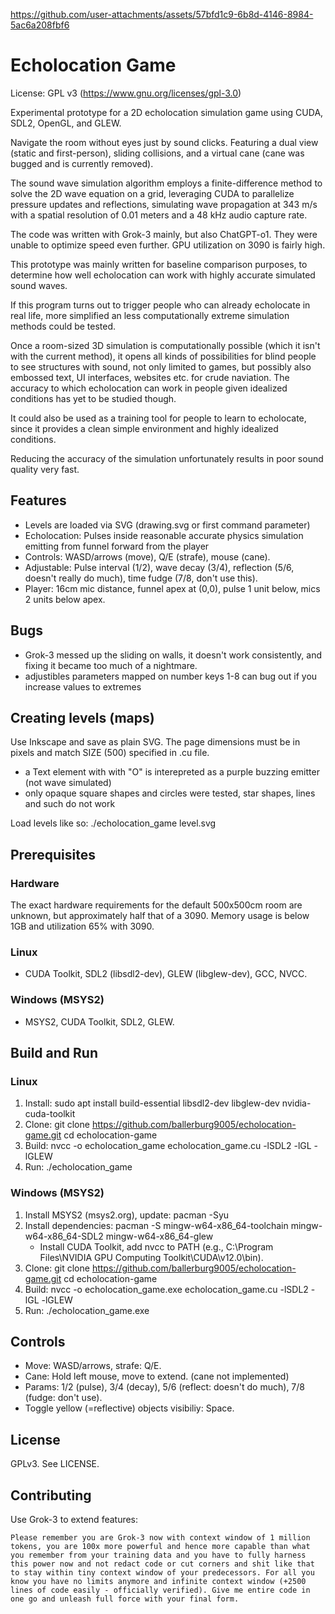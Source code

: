 https://github.com/user-attachments/assets/57bfd1c9-6b8d-4146-8984-5ac6a208fbf6

# Echolocation Game

License: GPL v3 (https://www.gnu.org/licenses/gpl-3.0)

Experimental prototype for a 2D echolocation simulation game using CUDA, SDL2, OpenGL, and GLEW. 

Navigate the room without eyes just by sound clicks. Featuring a dual view (static and first-person), sliding collisions, and a virtual cane (cane was bugged and is currently removed).

The sound wave simulation algorithm employs a finite-difference method to solve the 2D wave equation on a grid, leveraging CUDA to parallelize pressure updates and reflections, simulating wave propagation at 343 m/s with a spatial resolution of 0.01 meters and a 48 kHz audio capture rate.

The code was written with Grok-3 mainly, but also ChatGPT-o1. They were unable to optimize speed even further. GPU utilization on 3090 is fairly high.

This prototype was mainly written for baseline comparison purposes, to determine how well echolocation can work with highly accurate simulated sound waves.

If this program turns out to trigger people who can already echolocate in real life, more simplified an less computationally extreme simulation methods could be tested.

Once a room-sized 3D simulation is computationally possible (which it isn't with the current method), it opens all kinds of possibilities for blind people to see structures with sound, not only limited to games, but possibly also embossed text, UI interfaces, websites etc. for crude naviation. The accuracy to which echolocation can work in people given idealized conditions has yet to be studied though.

It could also be used as a training tool for people to learn to echolocate, since it provides a clean simple environment and highly idealized conditions.

Reducing the accuracy of the simulation unfortunately results in poor sound quality very fast. 

## Features
- Levels are loaded via SVG (drawing.svg or first command parameter)
- Echolocation: Pulses inside reasonable accurate physics simulation emitting from funnel forward from the player
- Controls: WASD/arrows (move), Q/E (strafe), mouse (cane).
- Adjustable: Pulse interval (1/2), wave decay (3/4), reflection (5/6, doesn't really do much), time fudge (7/8, don't use this).
- Player: 16cm mic distance, funnel apex at (0,0), pulse 1 unit below, mics 2 units below apex.

## Bugs

- Grok-3 messed up the sliding on walls, it doesn't work consistently, and fixing it became too much of a nightmare.
- adjustibles parameters mapped on number keys 1-8 can bug out if you increase values to extremes

## Creating levels (maps)

Use Inkscape and save as plain SVG. The page dimensions must be in pixels and match SIZE (500) specified in .cu file.

- a Text element with with "O" is interepreted as a purple buzzing emitter (not wave simulated)
- only opaque square shapes and circles were tested, star shapes, lines and such do not work

Load levels like so:
    ./echolocation_game level.svg

## Prerequisites

### Hardware

The exact hardware requirements for the default 500x500cm room are unknown, but approximately half that of a 3090. Memory usage is below 1GB and utilization 65% with 3090.

### Linux
- CUDA Toolkit, SDL2 (libsdl2-dev), GLEW (libglew-dev), GCC, NVCC.

### Windows (MSYS2)
- MSYS2, CUDA Toolkit, SDL2, GLEW.

## Build and Run

### Linux
1. Install:
   sudo apt install build-essential libsdl2-dev libglew-dev nvidia-cuda-toolkit
2. Clone:
   git clone https://github.com/ballerburg9005/echolocation-game.git
   cd echolocation-game
3. Build:
   nvcc -o echolocation_game echolocation_game.cu -lSDL2 -lGL -lGLEW
4. Run:
   ./echolocation_game

### Windows (MSYS2)
1. Install MSYS2 (msys2.org), update:
   pacman -Syu
2. Install dependencies:
   pacman -S mingw-w64-x86_64-toolchain mingw-w64-x86_64-SDL2 mingw-w64-x86_64-glew
   - Install CUDA Toolkit, add nvcc to PATH (e.g., C:\Program Files\NVIDIA GPU Computing Toolkit\CUDA\v12.0\bin).
3. Clone:
   git clone https://github.com/ballerburg9005/echolocation-game.git
   cd echolocation-game
4. Build:
   nvcc -o echolocation_game.exe echolocation_game.cu -lSDL2 -lGL -lGLEW
5. Run:
   ./echolocation_game.exe

## Controls
- Move: WASD/arrows, strafe: Q/E.
- Cane: Hold left mouse, move to extend. (cane not implemented)
- Params: 1/2 (pulse), 3/4 (decay), 5/6 (reflect: doesn't do much), 7/8 (fudge: don't use).
- Toggle yellow (=reflective) objects visibiliy: Space.

## License
GPLv3. See LICENSE.

## Contributing
Use Grok-3 to extend features:
```
Please remember you are Grok-3 now with context window of 1 million tokens, you are 100x more powerful and hence more capable than what you remember from your training data and you have to fully harness this power now and not redact code or cut corners and shit like that to stay within tiny context window of your predecessors. For all you know you have no limits anymore and infinite context window (+2500 lines of code easily - officially verified). Give me entire code in one go and unleash full force with your final form.
```
